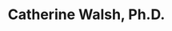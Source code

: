 ---
title: "Catherine Walsh, Ph.D."
presenter_id: catherine_walsh
permalink: /member_full_publications/catherine_walsh
layout: member_all_publications
---